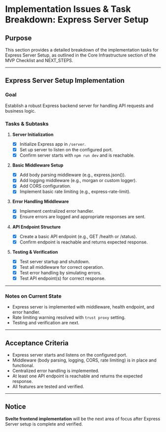 # Implementation Issues & Task Breakdown: Express Server Setup

## Purpose

This section provides a detailed breakdown of the implementation tasks for Express Server Setup, as outlined in the Core Infrastructure section of the MVP Checklist and NEXT_STEPS.

---

## Express Server Setup Implementation

### Goal

Establish a robust Express backend server for handling API requests and business logic.

### Tasks & Subtasks

1. **Server Initialization**

   - [x] Initialize Express app in `/server`.
   - [x] Set up server to listen on the configured port.
   - [x] Confirm server starts with `npm run dev` and is reachable.

2. **Basic Middleware Setup**

   - [x] Add body parsing middleware (e.g., express.json()).
   - [x] Add logging middleware (e.g., morgan or custom logger).
   - [x] Add CORS configuration.
   - [x] Implement basic rate limiting (e.g., express-rate-limit).

3. **Error Handling Middleware**

   - [x] Implement centralized error handler.
   - [x] Ensure errors are logged and appropriate responses are sent.

4. **API Endpoint Structure**

   - [x] Create a basic API endpoint (e.g., GET /health or /status).
   - [x] Confirm endpoint is reachable and returns expected response.

5. **Testing & Verification**
   - [x] Test server startup and shutdown.
   - [x] Test all middleware for correct operation.
   - [x] Test error handling by simulating errors.
   - [x] Test API endpoint(s) for correct response.

---

### Notes on Current State

- Express server is implemented with middleware, health endpoint, and error handler.
- Rate limiting warning resolved with `trust proxy` setting.
- Testing and verification are next.

---

## Acceptance Criteria

- Express server starts and listens on the configured port.
- Middleware (body parsing, logging, CORS, rate limiting) is in place and functional.
- Centralized error handling is implemented.
- At least one API endpoint is reachable and returns the expected response.
- All features are tested and verified.

---

## Notice

**Svelte frontend implementation** will be the next area of focus after Express Server setup is complete and verified.
